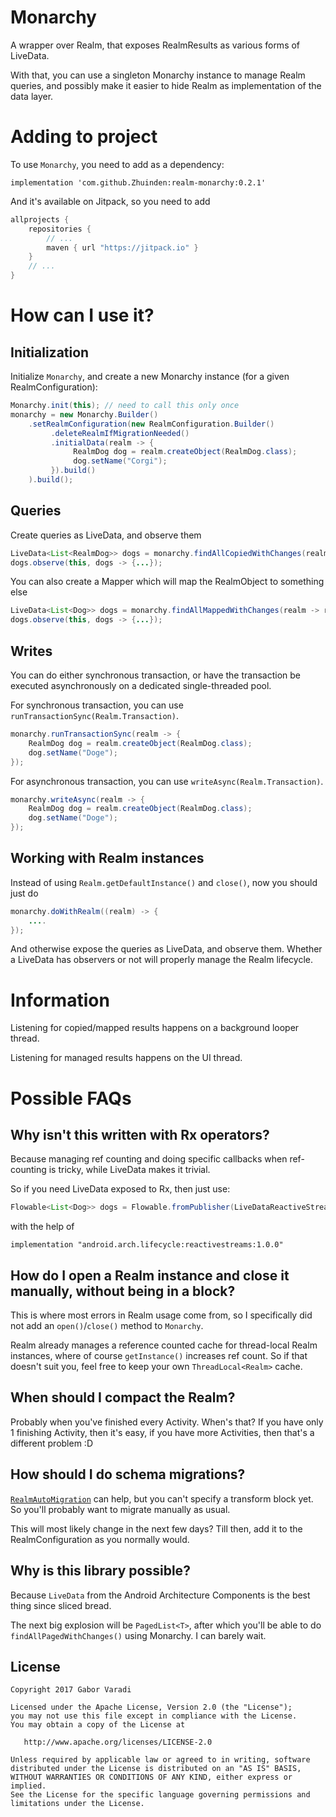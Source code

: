 # Monarchy

A wrapper over Realm, that exposes RealmResults as various forms of LiveData.

With that, you can use a singleton Monarchy instance to manage Realm queries, and possibly make it easier to hide Realm as implementation of the data layer.

# Adding to project

To use `Monarchy`, you need to add as a dependency:

    implementation 'com.github.Zhuinden:realm-monarchy:0.2.1'
    
And it's available on Jitpack, so you need to add

``` groovy
allprojects {
    repositories {
        // ...
        maven { url "https://jitpack.io" }
    }
    // ...
}
```

# How can I use it?

## Initialization

Initialize `Monarchy`, and create a new Monarchy instance (for a given RealmConfiguration):

``` java
Monarchy.init(this); // need to call this only once
monarchy = new Monarchy.Builder()
    .setRealmConfiguration(new RealmConfiguration.Builder()
         .deleteRealmIfMigrationNeeded()
         .initialData(realm -> {
              RealmDog dog = realm.createObject(RealmDog.class);
              dog.setName("Corgi");
         }).build()
    ).build();
```

## Queries
                
Create queries as LiveData, and observe them

``` java
LiveData<List<RealmDog>> dogs = monarchy.findAllCopiedWithChanges(realm -> realm.where(RealmDog.class));
dogs.observe(this, dogs -> {...});
```
        
You can also create a Mapper which will map the RealmObject to something else

``` java
LiveData<List<Dog>> dogs = monarchy.findAllMappedWithChanges(realm -> realm.where(RealmDog.class), dog -> Dog.create(dog.getName()));
dogs.observe(this, dogs -> {...});
```

## Writes

You can do either synchronous transaction, or have the transaction be executed asynchronously on a dedicated single-threaded pool.

For synchronous transaction, you can use `runTransactionSync(Realm.Transaction)`.

``` java
monarchy.runTransactionSync(realm -> {
    RealmDog dog = realm.createObject(RealmDog.class);
    dog.setName("Doge");
});
```

For asynchronous transaction, you can use `writeAsync(Realm.Transaction)`.

``` java
monarchy.writeAsync(realm -> {
    RealmDog dog = realm.createObject(RealmDog.class);
    dog.setName("Doge");
});
```

## Working with Realm instances

Instead of using `Realm.getDefaultInstance()` and `close()`, now you should just do

``` java
monarchy.doWithRealm((realm) -> {
    ....
});
```

And otherwise expose the queries as LiveData, and observe them. Whether a LiveData has observers or not will properly manage the Realm lifecycle.

# Information

Listening for copied/mapped results happens on a background looper thread.

Listening for managed results happens on the UI thread.

# Possible FAQs

## Why isn't this written with Rx operators?
 
Because managing ref counting and doing specific callbacks when ref-counting is tricky, while LiveData makes it trivial.
 
So if you need LiveData exposed to Rx, then just use:

``` java
Flowable<List<Dog>> dogs = Flowable.fromPublisher(LiveDataReactiveStreams.toPublisher(lifecycleOwner, liveData));
```

with the help of 

```
implementation "android.arch.lifecycle:reactivestreams:1.0.0"
```

## How do I open a Realm instance and close it manually, without being in a block?

This is where most errors in Realm usage come from, so I specifically did not add an `open()`/`close()` method to `Monarchy`.

Realm already manages a reference counted cache for thread-local Realm instances, where of course `getInstance()` increases ref count. So if that doesn't suit you, feel free to keep your own `ThreadLocal<Realm>` cache.

## When should I compact the Realm?

Probably when you've finished every Activity. When's that? If you have only 1 finishing Activity, then it's easy, if you have more Activities, then that's a different problem :D

## How should I do schema migrations?

[`RealmAutoMigration`](https://github.com/Zhuinden/realm-helpers/blob/872233b7026546323259d4d608adce6915d53b0c/realm-auto-migration/src/main/java/com/zhuinden/realmautomigration/RealmAutoMigration.java) can help, but you can't specify a transform block yet. So you'll probably want to migrate manually as usual.

This will most likely change in the next few days? Till then, add it to the RealmConfiguration as you normally would.

## Why is this library possible?

Because `LiveData` from the Android Architecture Components is the best thing since sliced bread.

The next big explosion will be `PagedList<T>`, after which you'll be able to do `findAllPagedWithChanges()` using Monarchy. I can barely wait.

## License

    Copyright 2017 Gabor Varadi

    Licensed under the Apache License, Version 2.0 (the "License");
    you may not use this file except in compliance with the License.
    You may obtain a copy of the License at

       http://www.apache.org/licenses/LICENSE-2.0

    Unless required by applicable law or agreed to in writing, software
    distributed under the License is distributed on an "AS IS" BASIS,
    WITHOUT WARRANTIES OR CONDITIONS OF ANY KIND, either express or implied.
    See the License for the specific language governing permissions and
    limitations under the License.
